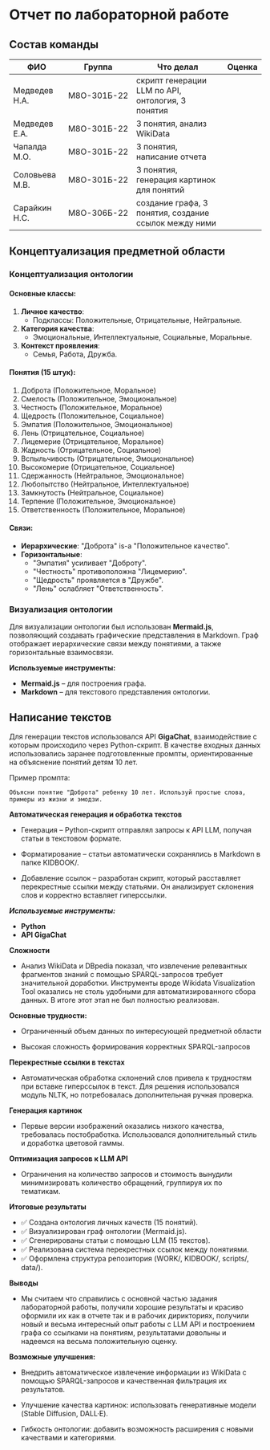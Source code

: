 # Отчет по лабораторной работе

## Состав команды

| ФИО            | Группа      | Что делал                | Оценка |
| -------------- | ----------- | ------------------------ | ------ |
| Медведев Н.А.  | М8О-301Б-22 | скрипт генерации LLM по API, онтология, 3 понятия |        |
| Медведев Е.А.  | М8О-301Б-22 | 3 понятия, анализ WikiData                         |        |
| Чапалда М.О.   | М8О-301Б-22 | 3 понятия, написание отчета                         |        |
| Соловьева М.В. | М8О-301Б-22 | 3 понятия, генерация картинок для понятий          |        |
| Сарайкин Н.С.  | М8О-306Б-22 | создание графа, 3 понятия, создание ссылок между ними |        |

## Концептуализация предметной области

### Концептуализация онтологии

#### Основные классы:

1. **Личное качество**:
   - Подклассы: Положительные, Отрицательные, Нейтральные.
2. **Категория качества**:
   - Эмоциональные, Интеллектуальные, Социальные, Моральные.
3. **Контекст проявления**:
   - Семья, Работа, Дружба.

#### Понятия (15 штук):

1. Доброта (Положительное, Моральное)
2. Смелость (Положительное, Эмоциональное)
3. Честность (Положительное, Моральное)
4. Щедрость (Положительное, Социальное)
5. Эмпатия (Положительное, Эмоциональное)
6. Лень (Отрицательное, Социальное)
7. Лицемерие (Отрицательное, Моральное)
8. Жадность (Отрицательное, Социальное)
9. Вспыльчивость (Отрицательное, Эмоциональное)
10. Высокомерие (Отрицательное, Социальное)
11. Сдержанность (Нейтральное, Эмоциональное)
12. Любопытство (Нейтральное, Интеллектуальное)
13. Замкнутость (Нейтральное, Социальное)
14. Терпение (Положительное, Эмоциональное)
15. Ответственность (Положительное, Моральное)

#### Связи:

- **Иерархические**: "Доброта" is-a "Положительное качество".
- **Горизонтальные**:
  - "Эмпатия" усиливает "Доброту".
  - "Честность" противоположна "Лицемерию".
  - "Щедрость" проявляется в "Дружбе".
  - "Лень" ослабляет "Ответственность".

### Визуализация онтологии

Для визуализации онтологии был использован **Mermaid.js**, позволяющий создавать графические представления в Markdown. Граф отображает иерархические связи между понятиями, а также горизонтальные взаимосвязи.

**Используемые инструменты:**
- **Mermaid.js** – для построения графа.
- **Markdown** – для текстового представления онтологии.

## Написание текстов

Для генерации текстов использовался API **GigaChat**, взаимодействие с которым происходило через Python-скрипт. В качестве входных данных использовались заранее подготовленные промпты, ориентированные на объяснение понятий детям 10 лет.

Пример промпта:
```plaintext
Объясни понятие "Доброта" ребенку 10 лет. Используй простые слова, примеры из жизни и эмодзи.
```
**Автоматическая генерация и обработка текстов**
- Генерация – Python-скрипт отправлял запросы к API LLM, получая статьи в текстовом формате.

- Форматирование – статьи автоматически сохранялись в Markdown в папке KIDBOOK/.

- Добавление ссылок – разработан скрипт, который расставляет перекрестные ссылки между статьями. Он анализирует склонения слов и корректно вставляет гиперссылки.

***Используемые инструменты:***
- **Python**
- **API GigaChat**

**Сложности**
- Анализ WikiData и DBpedia показал, что извлечение релевантных фрагментов знаний с помощью SPARQL-запросов требует значительной доработки. Инструменты вроде Wikidata Visualization Tool оказались не столь удобными для автоматизированного сбора данных. В итоге этот этап не был полностью реализован.

**Основные трудности:**
- Ограниченный объем данных по интересующей предметной области

- Высокая сложность формирования корректных SPARQL-запросов

**Перекрестные ссылки в текстах**
- Автоматическая обработка склонений слов привела к трудностям при вставке гиперссылок в текст. Для решения использовался модуль NLTK, но потребовалась дополнительная ручная проверка.

**Генерация картинок**
- Первые версии изображений оказались низкого качества, требовалась постобработка. Использовался дополнительный стиль и доработка цветовой гаммы.

**Оптимизация запросов к LLM API**
- Ограничения на количество запросов и стоимость вынудили минимизировать количество обращений, группируя их по тематикам.

**Итоговые результаты**
- ✅ Создана онтология личных качеств (15 понятий).
- ✅ Визуализирован граф онтологии (Mermaid.js).
- ✅ Сгенерированы статьи с помощью LLM (15 текстов).
- ✅ Реализована система перекрестных ссылок между понятиями.
- ✅ Оформлена структура репозитория (WORK/, KIDBOOK/, scripts/, data/).

**Выводы**
- Мы считаем что справились с основной частью задания лабораторной работы, получили хорошие результаты и красиво оформили их как в отчете так и в рабочих дирикториях, получили новый и весьма интересный опыт работы с LLM API и построением графа со ссылками на понятиям, результатами довольны и надеемся на весьма положительную оценку. 

**Возможные улучшения:**
- Внедрить автоматическое извлечение информации из WikiData с помощью SPARQL-запросов и качественная фильтрация их результатов.

- Улучшение качества картинок: использовать генеративные модели (Stable Diffusion, DALL·E).

- Гибкость онтологии: добавить возможность расширения с новыми качествами и категориями.

